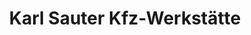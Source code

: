 ---
title: "Karl Sauter Kfz-Werkstätte"
url: /bad-schussenried/karl-sauter-kfz-werkstaette/
shop: Autohaus
---